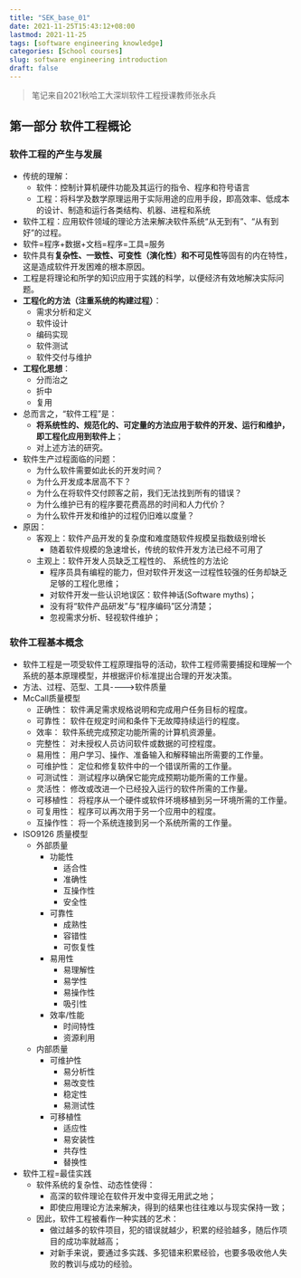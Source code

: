 ```yaml
---
title: "SEK_base_01"
date: 2021-11-25T15:43:12+08:00
lastmod: 2021-11-25
tags: [software engineering knowledge]
categories: [School courses]
slug: software engineering introduction
draft: false
---
```

> 笔记来自2021秋哈工大深圳软件工程授课教师张永兵
## 第一部分 软件工程概论
### 软件工程的产生与发展

- 传统的理解：
    - 软件：控制计算机硬件功能及其运行的指令、程序和符号语言
    - 工程：将科学及数学原理运用于实际用途的应用手段，即高效率、低成本的设计、制造和运行各类结构、机器、进程和系统
- 软件工程：应用软件领域的理论方法来解决软件系统“从无到有”、“从有到好”的过程。
- 软件=程序+数据+文档=程序=工具=服务
- 软件具有**复杂性、一致性、可变性（演化性）和不可见性**等固有的内在特性，这是造成软件开发困难的根本原因。
- 工程是将理论和所学的知识应用于实践的科学，以便经济有效地解决实际问题。
- **工程化的方法（注重系统的构建过程）**：
    - 需求分析和定义
    - 软件设计
    - 编码实现
    - 软件测试
    - 软件交付与维护
- **工程化思想**：
    - 分而治之
    - 折中
    - 复用
- 总而言之，“软件工程”是：
    - **将系统性的、规范化的、可定量的方法应用于软件的开发、运行和维护，即工程化应用到软件上**；
    - 对上述方法的研究。
- 软件生产过程面临的问题：
    - 为什么软件需要如此长的开发时间？
    - 为什么开发成本居高不下？
    - 为什么在将软件交付顾客之前，我们无法找到所有的错误？
    - 为什么维护已有的程序要花费高昂的时间和人力代价？
    - 为什么软件开发和维护的过程仍旧难以度量？
- 原因：
    - 客观上：软件产品开发的复杂度和难度随软件规模呈指数级别增长
        - 随着软件规模的急速增长，传统的软件开发方法已经不可用了
    - 主观上：软件开发人员缺乏工程性的、 系统性的方法论
        - 程序员具有编程的能力，但对软件开发这一过程性较强的任务却缺乏足够的工程化思维；
        - 对软件开发一些认识地误区：软件神话(Software myths)；
        - 没有将“软件产品研发”与“程序编码”区分清楚；
        - 忽视需求分析、轻视软件维护；

### 软件工程基本概念
- 软件工程是一项受软件工程原理指导的活动，软件工程师需要捕捉和理解一个系统的基本原理模型，并根据评价标准提出合理的开发决策。
- 方法、过程、范型、工具---->软件质量
- McCall质量模型
    - 正确性： 软件满足需求规格说明和完成用户任务目标的程度。
    - 可靠性： 软件在规定时间和条件下无故障持续运行的程度。
    - 效率： 软件系统完成预定功能所需的计算机资源量。
    - 完整性： 对未授权人员访问软件或数据的可控程度。
    - 易用性： 用户学习、操作、准备输入和解释输出所需要的工作量。
    - 可维护性： 定位和修复软件中的一个错误所需的工作量。
    - 可测试性： 测试程序以确保它能完成预期功能所需的工作量。
    - 灵活性： 修改或改进一个已经投入运行的软件所需的工作量。
    - 可移植性： 将程序从一个硬件或软件环境移植到另一环境所需的工作量。
    - 可复用性： 程序可以再次用于另一个应用中的程度。
    - 互操作性： 将一个系统连接到另一个系统所需的工作量。
- ISO9126 质量模型
    - 外部质量
        - 功能性
            - 适合性
            - 准确性
            - 互操作性
            - 安全性
        - 可靠性
            - 成熟性
            - 容错性
            - 可恢复性
        - 易用性
            - 易理解性
            - 易学性
            - 易操作性
            - 吸引性
        - 效率/性能
            - 时间特性
            - 资源利用
    - 内部质量
        - 可维护性
            - 易分析性
            - 易改变性
            - 稳定性
            - 易测试性
        - 可移植性
            - 适应性
            - 易安装性
            - 共存性
            - 替换性
- 软件工程=最佳实践
    - 软件系统的复杂性、动态性使得：
        -  高深的软件理论在软件开发中变得无用武之地；
        -  即使应用理论方法来解决，得到的结果也往往难以与现实保持一致；
    -  因此，软件工程被看作一种实践的艺术：
        - 做过越多的软件项目，犯的错误就越少，积累的经验越多，随后作项目的成功率就越高；
        -  对新手来说，要通过多实践、多犯错来积累经验，也要多吸收他人失败的教训与成功的经验。


